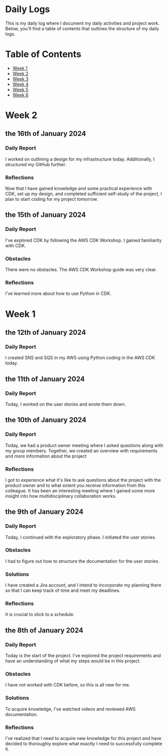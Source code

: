 # Daily Logs
This is my daily log where I document my daily activities and project work. Below, you'll find a table of contents that outlines the structure of my daily logs.

# Table of Contents

- [Week 1](#chapter-1)
- [Week 2](#chapter-2)
- [Week 3](#chapter-2)
- [Week 4](#chapter-2)
- [Week 5](#chapter-2)
- [Week 6](#chapter-2)


# Week 2
## the 16th of January 2024
### Daily Report
I worked on outlining a design for my infrastructure today. Additionally, I structured my GitHub further.
### Reflections
Now that I have gained knowledge and some practical experience with CDK, set up my design, and completed sufficient self-study of the project, I plan to start coding for my project tomorrow.

## the 15th of January 2024
### Daily Report
I've explored CDK by following the AWS CDK Workshop. I gained familiarity with CDK.
### Obstacles
There were no obstacles. The AWS CDK Workshop guide was very clear.
### Reflections
I've learned more about how to use Python in CDK. 


# Week 1
## the 12th of January 2024
### Daily Report
I created SNS and SQS in my AWS using Python coding in the AWS CDK today.

## the 11th of January 2024
### Daily Report
Today, I worked on the user stories and wrote them down.


## the 10th of January 2024
### Daily Report
Today, we had a product owner meeting where I asked questions along with my group members. Together, we created an overview with requirements and more information about the project
### Reflections
I got to experience what it's like to ask questions about the project with the product owner and to what extent you receive information from this colleague. It has been an interesting meeting where I gained some more insight into how multidisciplinary collaboration works.

## the 9th of January 2024
### Daily Report
Today, I continued with the exploratory phase. I initiated the user stories.
### Obstacles
I had to figure out how to structure the documentation for the user stories.
### Solutions
I have created a Jira account, and I intend to incorporate my planning there so that I can keep track of time and meet my deadlines.
### Reflections
It is crucial to stick to a schedule.

## the 8th of January 2024 
### Daily Report
Today is the start of the project. I've explored the project requirements and have an understanding of what my steps would be in this project.
### Obstacles
I have not worked with CDK before, so this is all new for me.
### Solutions
To acquire knowledge, I've watched videos and reviewed AWS documentation.
### Reflections
I've realized that I need to acquire new knowledge for this project and have decided to thoroughly explore what exactly I need to successfully complete it.